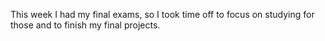 This week I had my final exams, so I took time off to focus on studying for
those and to finish my final projects.